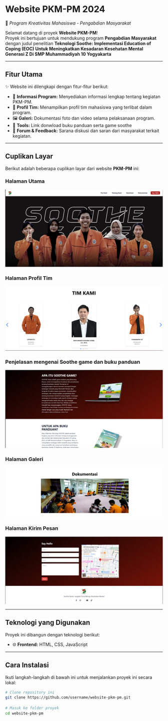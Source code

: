# **Website PKM-PM 2024**  
🚀 *Program Kreativitas Mahasiswa - Pengabdian Masyarakat*  

Selamat datang di proyek **Website PKM-PM**!  
Proyek ini bertujuan untuk mendukung program **Pengabdian Masyarakat** dengan judul penelitian **Teknologi Soothe: Implementasi Education of Coping (EOC) Untuk Meningkatkan Kesadaran Kesehatan Mental Generasi Z Di SMP Muhammadiyah 10 Yogyakarta**


---

## **Fitur Utama**
✨ Website ini dilengkapi dengan fitur-fitur berikut:  
- 📰 **Informasi Program:** Menyediakan informasi lengkap tentang kegiatan PKM-PM.  
- 👥 **Profil Tim:** Menampilkan profil tim mahasiswa yang terlibat dalam program.  
- 🖼️ **Galeri:** Dokumentasi foto dan video selama pelaksanaan program.
- 🔧 **Tools:** Link donwload buku panduan serta game soothe 
- 💬 **Forum & Feedback:** Sarana diskusi dan saran dari masyarakat terkait kegiatan.  

---

## **Cuplikan Layar**  
Berikut adalah beberapa cuplikan layar dari website **PKM-PM** ini:  

### Halaman Utama  
![Halaman Utama](assets/1.png)

### Halaman Profil Tim  
![Profil Tim](assets/5.png)

### Penjelasan mengenai Soothe game dan buku panduan
![Jadwal Kegiatan](assets/3.png)

### Halaman Galeri  
![Galeri](assets/6.png)

### Halaman Kirim Pesan
![Galeri](assets/4-2.png)


---

## **Teknologi yang Digunakan**
Proyek ini dibangun dengan teknologi berikut:  
- 🌐 **Frontend:** HTML, CSS, JavaScript  
---

## **Cara Instalasi**
Ikuti langkah-langkah di bawah ini untuk menjalankan proyek ini secara lokal:

```bash
# Clone repository ini
git clone https://github.com/username/website-pkm-pm.git

# Masuk ke folder proyek
cd website-pkm-pm

